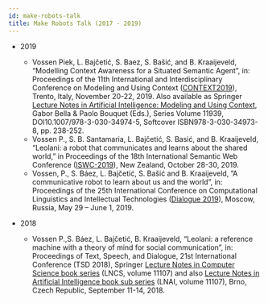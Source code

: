 ```yaml
---
id: make-robots-talk
title: Make Robots Talk (2017 - 2019)
---
```

    
* 2019 
  * Vossen Piek,  L. Bajčetić, S. Baez, S. Bašić, and B. Kraaijeveld, “Modelling Context Awareness for a Situated Semantic Agent”, in: Proceedings of the 11th International and Interdisciplinary Conference on Modeling and Using Context ([CONTEXT2019](http://context19.disi.unitn.it/)), Trento, Italy, November 20-22, 2019. Also available as Springer [Lecture Notes in Artificial Intelligence: Modeling and Using Context](https://www.springer.com/gp/book/9783030349738), Gabor Bella & Paolo Bouquet (Eds.), Series Volume 11939, DOI10.1007/978-3-030-34974-5, Softcover ISBN978-3-030-34973-8, pp. 238-252.
  * Vossen P., S. B. Santamaria, L. Bajčetić, S. Basić, and B. Kraaijeveld, “Leolani: a robot that communicates and learns about the shared world,” in Proceedings of the 18th International Semantic Web Conference ([ISWC-2019](https://iswc2019.semanticweb.org/)), New Zealand, October 28-30, 2019.
  * Vossen, P., S. Báez, L. Bajčetić, S. Bašić and B. Kraaijeveld, ”A communicative robot to learn about us and the world”, in: Proceedings of the 25th International Conference on Computational Linguistics and Intellectual Technologies ([Dialogue 2019](http://www.dialog-21.ru/en/)), Moscow, Russia, May 29 – June 1, 2019.

* 2018
  * Vossen P.,S. Báez, L. Bajčetić, B. Kraaijeveld, “Leolani: a reference machine with a theory of mind for social communication”, in: Proceedings of Text, Speech, and Dialogue, 21st International Conference (TSD 2018), Springer [Lecture Notes in Computer Science book series](https://link-springer-com.vu-nl.idm.oclc.org/bookseries/558) (LNCS, volume 11107) and also [Lecture Notes in Artificial Intelligence book sub series](https://www.springer.com/series/1244) (LNAI, volume 11107), Brno, Czech Republic, September 11-14, 2018.
  
  